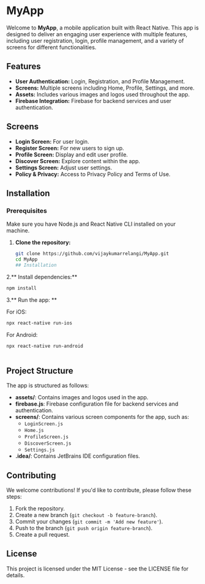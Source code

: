 # MyApp

Welcome to **MyApp**, a mobile application built with React Native. This app is designed to deliver an engaging user experience with multiple features, including user registration, login, profile management, and a variety of screens for different functionalities.

## Features
- **User Authentication:** Login, Registration, and Profile Management.
- **Screens:** Multiple screens including Home, Profile, Settings, and more.
- **Assets:** Includes various images and logos used throughout the app.
- **Firebase Integration:** Firebase for backend services and user authentication.

## Screens
- **Login Screen:** For user login.
- **Register Screen:** For new users to sign up.
- **Profile Screen:** Display and edit user profile.
- **Discover Screen:** Explore content within the app.
- **Settings Screen:** Adjust user settings.
- **Policy & Privacy:** Access to Privacy Policy and Terms of Use.

## Installation

### Prerequisites
Make sure you have Node.js and React Native CLI installed on your machine.

1. **Clone the repository:**
   ```bash
   git clone https://github.com/vijaykumarrelangi/MyApp.git
   cd MyApp
   ## Installation
2.** Install dependencies:**
```bash
npm install
```
3.** Run the app: **

For iOS:
```bash
npx react-native run-ios
```
For Android:
```bash
npx react-native run-android
 
```

 ## Project Structure

The app is structured as follows:

- **assets/**: Contains images and logos used in the app.
- **firebase.js**: Firebase configuration file for backend services and authentication.
- **screens/**: Contains various screen components for the app, such as:
  - `LoginScreen.js`
  - `Home.js`
  - `ProfileScreen.js`
  - `DiscoverScreen.js`
  - `Settings.js`
- **.idea/**: Contains JetBrains IDE configuration files.

## Contributing

We welcome contributions! If you'd like to contribute, please follow these steps:

1. Fork the repository.
2. Create a new branch (`git checkout -b feature-branch`).
3. Commit your changes (`git commit -m 'Add new feature'`).
4. Push to the branch (`git push origin feature-branch`).
5. Create a pull request.

## License

This project is licensed under the MIT License - see the LICENSE file for details.



